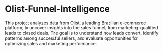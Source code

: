 # Olist-Funnel-Intelligence
This project analyzes data from Olist, a leading Brazilian e-commerce platform, to uncover insights into the sales funnel, from marketing-qualified leads to closed deals. The goal is to understand how leads convert, identify patterns among successful sellers, and evaluate opportunities for optimizing sales and marketing performance.
